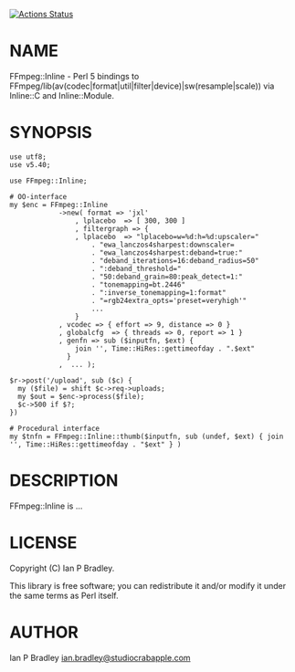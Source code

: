 [![Actions Status](https://github.com/marlencrabapple/FFmpeg-Inline/actions/workflows/test.yml/badge.svg?branch=main)](https://github.com/marlencrabapple/FFmpeg-Inline/actions?workflow=test)
# NAME

FFmpeg::Inline - Perl 5 bindings to FFmpeg/lib(av(codec|format|util|filter|device)|sw(resample|scale)) via Inline::C and Inline::Module.

# SYNOPSIS
    use utf8;
    use v5.40;

    use FFmpeg::Inline;

    # OO-interface
    my $enc = FFmpeg::Inline
                ->new( format => 'jxl'
                    , lplacebo  => [ 300, 300 ]
                    , filtergraph => {
                    , lplacebo  => "lplacebo=w=%d:h=%d:upscaler="
                        . "ewa_lanczos4sharpest:downscaler=
                        . "ewa_lanczos4sharpest:deband=true:"
                        . "deband_iterations=16:deband_radius=50"
                        . ":deband_threshold="
                        . "50:deband_grain=80:peak_detect=1:"
                        . "tonemapping=bt.2446"
                        . ":inverse_tonemapping=1:format"
                        . "=rgb24extra_opts='preset=veryhigh'"
                        ...
                    }
                , vcodec => { effort => 9, distance => 0 }
                , globalcfg  => { threads => 0, report => 1 }
                , genfn => sub ($inputfn, $ext) {
                    join '', Time::HiRes::gettimeofday . ".$ext"
                  }
                ,  ... );

    $r->post('/upload', sub ($c) {
      my ($file) = shift $c->req->uploads;
      my $out = $enc->process($file);
      $c->500 if $?;
    })

    # Procedural interface
    my $tnfn = FFmpeg::Inline::thumb($inputfn, sub (undef, $ext) { join '', Time::HiRes::gettimeofday . "$ext" } )

# DESCRIPTION

FFmpeg::Inline is ...

# LICENSE

Copyright (C) Ian P Bradley.

This library is free software; you can redistribute it and/or modify
it under the same terms as Perl itself.

# AUTHOR

Ian P Bradley <ian.bradley@studiocrabapple.com>
